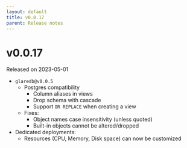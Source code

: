 ```yaml
---
layout: default
title: v0.0.17
parent: Release notes
---
```


<!-- markdownlint-disable title-case-style -->

# v0.0.17

Released on 2023-05-01

<!-- markdownlint-enable title-case-style -->

- `glaredb@v0.0.5`
  - Postgres compatibility
    - Column aliases in views
    - Drop schema with cascade
    - Support `OR REPLACE` when creating a view
  - Fixes:
    - Object names case insensitivity (unless quoted)
    - Built-in objects cannot be altered/dropped
- Dedicated deployments:
  - Resources (CPU, Memory, Disk space) can now be customized
